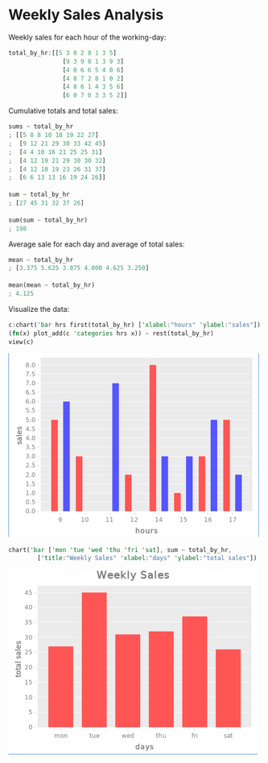 # Weekly Sales Analysis

Weekly sales for each hour of the working-day:

```rust
total_by_hr:[[5 3 0 2 8 1 3 5]
               [9 3 9 8 1 3 9 3]
               [4 0 6 6 5 4 0 6]
               [4 8 7 2 8 1 0 2]
               [4 8 6 1 4 3 5 6]
               [6 0 7 0 3 3 5 2]]
```

Cumulative totals and total sales:

```rust
sums ~ total_by_hr
; [[5 8 8 10 18 19 22 27]
;  [9 12 21 29 30 33 42 45]
;  [4 4 10 16 21 25 25 31]
;  [4 12 19 21 29 30 30 32]
;  [4 12 18 19 23 26 31 37]
;  [6 6 13 13 16 19 24 26]]

sum ~ total_by_hr
; [27 45 31 32 37 26]

sum(sum ~ total_by_hr)
; 198
```

Average sale for each day and average of total sales:

```rust
mean ~ total_by_hr
; [3.375 5.625 3.875 4.000 4.625 3.250]

mean(mean ~ total_by_hr)
; 4.125
```

Visualize the data:

```rust
c:chart('bar hrs first(total_by_hr) ['xlabel:"hours" 'ylabel:"sales"])
(fn(x) plot_add(c 'categories hrs x)) ~ rest(total_by_hr)
view(c)
```

![sales chart 1](../images/sales1.png)

```rust
chart('bar ['mon 'tue 'wed 'thu 'fri 'sat], sum ~ total_by_hr,
        ['title:"Weekly Sales" 'xlabel:"days" 'ylabel:"total sales"])
```

![sales chart 2](../images/sales2.png)